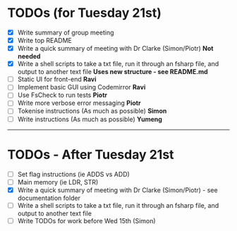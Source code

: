 # TODOs (for Tuesday 21st)

- [X] Write summary of group meeting
- [X] Write top README
- [X] Write a quick summary of meeting with Dr Clarke (Simon/Piotr) **Not needed**
- [X] Write a shell scripts to take a txt file, run it through an fsharp file, and output to another text file **Uses new structure - see README.md**
- [ ] Static UI for front-end **Ravi**
- [ ] Implement basic GUI using Codemirror **Ravi**
- [ ] Use FsCheck to run tests **Piotr**
- [ ] Write more verbose error messaging **Piotr**
- [ ] Tokenise instructions (As much as possible) **Simon**
- [ ] Write instructions (As much as possible) **Yumeng**

---
# TODOs - After Tuesday 21st
- [ ] Set flag instructions (ie ADDS vs ADD)
- [ ] Main memory (ie LDR, STR)
- [X] Write a quick summary of meeting with Dr Clarke (Simon/Piotr) - see documentation folder
- [ ] Write a shell scripts to take a txt file, run it through an fsharp file, and output to another text file
- [ ] Write TODOs for work before Wed 15th (Simon)
